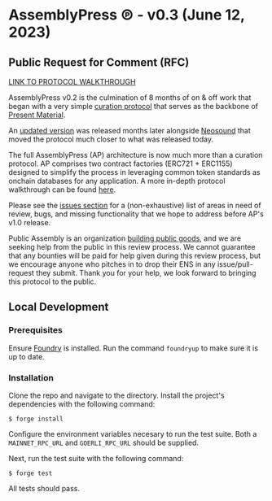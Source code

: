 # AssemblyPress ℗ - v0.3 (June 12, 2023)

## Public Request for Comment (RFC)

[LINK TO PROTOCOL WALKTHROUGH](https://forum.public---assembly.com/t/assemblypress-walkthrough/335)

AssemblyPress v0.2 is the culmination of 8 months of on & off work that began with a very simple [curation protocol](https://etherscan.io/address/0x6422Bf82Ab27F121a043d6DE88b55FA39e2ea292#code) that serves as the backbone of [Present Material](https://www.presentmaterial.xyz/).

An [updated version](https://github.com/public-assembly/curation-protocol) was released months later alongside [Neosound](https://www.neosound.xyz/) that moved the protocol much closer to what was released today.

The full AssemblyPress (AP) architecture is now much more than a curation protocol. AP comprises two contract factories (ERC721 + ERC1155) designed to simplify the process in leveraging common token standards as onchain databases for any application. A more in-depth protocol walkthrough can be found [here](https://forum.public---assembly.com/t/draft-assemblypress-walkthrough/335).

Please see the [issues section](https://github.com/public-assembly/AssemblyPress/issues) for a (non-exhaustive) list of areas in need of review, bugs, and missing functionality that we hope to address before AP's v1.0 release. 

Public Assembly is an organization [building public goods](https://twitter.com/valcoholics1/status/1641244533265399810?s=20), and we are seeking help from the public in this review process. We cannot guarantee that any bounties will be paid for help given during this review process, but we encourage anyone who pitches in to drop their ENS in any issue/pull-request they submit. Thank you for your help, we look forward to bringing this protocol to the public.


## Local Development

### Prerequisites
Ensure [Foundry](https://github.com/foundry-rs/foundry) is installed. Run the command `foundryup` to make sure it is up to date.

### Installation

Clone the repo and navigate to the directory. Install the project's dependencies with the following command:
```
$ forge install
```

Configure the environment variables necesary to run the test suite. Both a `MAINNET_RPC_URL` and `GOERLI_RPC_URL` should be supplied.

Next, run the test suite with the following command:
```
$ forge test
```
All tests should pass.
